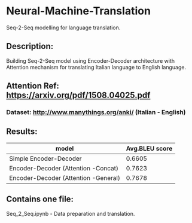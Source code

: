 # Neural-Machine-Translation
Seq-2-Seq modelling for language translation.

## Description:
Building Seq-2-Seq model using Encoder-Decoder architecture with Attention mechanism for translating Italian language to English language.

## Attention Ref: https://arxiv.org/pdf/1508.04025.pdf

### Dataset: http://www.manythings.org/anki/ (Italian - English)

## Results:
| model | Avg.BLEU score |
| ------| ---------------| 
|Simple Encoder-Decoder |0.6605|
|Encoder-Decoder (Attention -Concat) |0.7623|
|Encoder-Decoder (Attention -General) |0.7678|

## Contains one file:
Seq_2_Seq.ipynb - Data preparation and translation.
